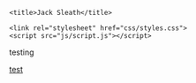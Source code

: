 ﻿<html lang="en">
<head>
    <meta charset="utf-8">

    <title>Jack Sleath</title>

    <link rel="stylesheet" href="css/styles.css">
    <script src="js/script.js"></script>

</head>
<body>
<p>testing</p>
   <a href="/datasetmaker.md">test</a>
</body>
</html>